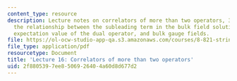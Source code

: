 ```yaml
---
content_type: resource
description: Lecture notes on correlators of more than two operators, 3-point functions,
  the relationship between the subleading term in the bulk field solution and the
  expectation value of the dual operator, and bulk gauge fields.
file: https://ol-ocw-studio-app-qa.s3.amazonaws.com/courses/8-821-string-theory-fall-2008/2f8805397ee8506926404a60d8d677d2_lecture16.pdf
file_type: application/pdf
resourcetype: Document
title: 'Lecture 16: Correlators of more than two operators'
uid: 2f880539-7ee8-5069-2640-4a60d8d677d2
---
```

